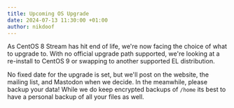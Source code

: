 ```yaml
---
title: Upcoming OS Upgrade
date: 2024-07-13 11:30:00 +01:00
author: nikdoof
---
```

As CentOS 8 Stream has hit end of life, we're now facing the choice of what to upgrade to. With no official upgrade path supported, we're looking at a re-install to CentOS 9 or swapping to another supported EL distribution.

No fixed date for the upgrade is set, but we'll post on the website, the mailing list, and Mastodon when we decide. In the meanwhile, please backup your data! While we do keep encrypted backups of `/home` its best to have a personal backup of all your files as well.
